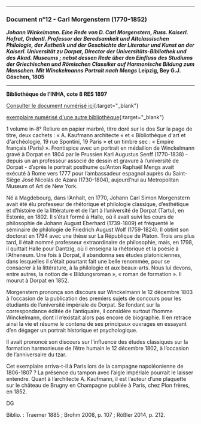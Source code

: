 ***
### **Document n°12 - Carl Morgenstern (1770-1852)**
**_Johann Winkelmann. Eine Rede von D. Carl Morgenstern, Russ. Kaiserl. Hofrat, Ordentl. Professor der Beredsamkeit und Altclassischen Philologie, der Ästhetik und der Geschichte der Literatur und Kunst an der Kaiserl. Universität zu Dorpat, Director der Universitäts-Bibliothek und des Akad. Museums ; nebst dessen Rede über den Einfluss des Studiums der Griechischen und Römischen Classiker auf Harmonische Bildung zum Menschen. Mit Winckelmanns Portrait nach Mengs_**
**Leipzig, Bey G.J. Göschen, 1805**

-------------------------

**Bibliothèque de l’INHA, cote 8 RES 1897**

[Consulter le document numérisé ici](http://bibliotheque.inha.fr/iguana/www.main.cls?surl=search#RecordId=1.230497){:target="_blank"}

[exemplaire numérisé d'une autre bibliothèque](http://www.mdz-nbn-resolving.de/urn/resolver.pl?urn=urn:nbn:de:bvb:12-bsb10050212-0){:target="_blank"}

1 volume in-8°
Reliure en papier marbré, titre doré sur le dos
Sur la page de titre, deux cachets : « A. Kaufmann architecte «  et « Bibliothèque d'art et d'archéologie, 19 rue Spontini, 19 Paris » et un timbre sec : « Empire français (Paris) ».
Frontispice avec un portrait en médaillon de Winckelmann gravé à Dorpat en 1804 par le Prussien Karl Augustus Senff (1770-1838) - depuis un an professeur associé de dessin et gravure à l’université de Dorpat - d’après le portrait posthume qu’Anton Raphaël Mengs avait exécuté à Rome vers 1777 pour l’ambassadeur espagnol auprès du Saint-Siège José Nicolás de Azara (1730-1804), aujourd’hui au Metropolitan Museum of Art de New York.

Né à Magdebourg, dans l’Anhalt, en 1770, Johann Carl Simon Morgenstern avait été élu professeur de rhétorique et philologie classique, d’esthétique et d’histoire de la littérature et de l’art à l’université de Dorpat (Tartu), en Estonie, en 1802. Il s’était formé à Halle, où il avait suivi les cours de philosophie de Johann August Eberhard (1739-1809) et fréquenté le séminaire de philologie de Friedrich August Wolf (1759-1824). Il obtint son doctorat en 1794 avec une thèse sur La République de Platon. Trois ans plus tard, il était nommé professeur extraordinaire de philosophie, mais, en 1798, il quittait Halle pour Dantzig, où il enseigna la rhétorique et la poésie à l’Atheneum. Une fois à Dorpat, il abandonna ses études platoniciennes, dans lesquelles il s’était pourtant fait une belle renommée, pour se consacrer à la littérature, à la philologie et aux beaux-arts. Nous lui devons, entre autres, la notion de « Bildungsroman », « roman de formation ». Il mourut à Dorpat en 1852.

Morgenstern prononça son discours sur Winckelmann le 12 décembre 1803 à l’occasion de la publication des premiers sujets de concours pour les étudiants de l’université impériale de Dorpat. Se fondant sur la correspondance éditée de l’antiquaire, il considère surtout l’homme Winckelmann, dont il n’existait alors pas encore de biographie. Il en retrace ainsi la vie et résume le contenu de ses principaux ouvrages en essayant d’en dégager un portrait historique et psychologique.

Il avait prononcé son discours sur l’influence des études classiques sur la formation  harmonieuse de l’être humain le 12 décembre 1802, à l’occasion de l’anniversaire du tzar.

Cet exemplaire arriva-t-il à Paris lors de la campagne napoléonienne de 1806-1807 ? La présence du tampon avec l’aigle impériale pourrait le laisser entendre. Quant à l’architecte A. Kaufmann, il est l’auteur d’une plaquette sur le château de Brugny en Champagne publiée à Paris, chez Plon frères, en 1852.

DG

Biblio. : Traemer 1885 ; Brohm 2008, p. 107 ; Rößler 2014, p. 212.

